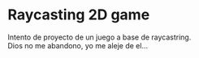 # Raycasting 2D game
Intento de proyecto de un juego a base de raycastring.  
Dios no me abandono, yo me aleje de el...